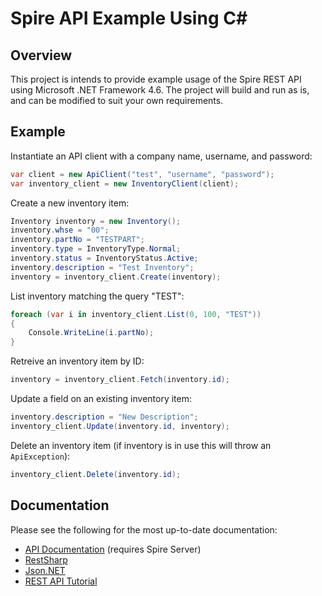 # Spire API Example Using C&#35;

## Overview

This project is intends to provide example usage of the Spire REST API using
Microsoft .NET Framework 4.6. The project will build and run as is, and can be
modified to suit your own requirements.

## Example

Instantiate an API client with a company name, username, and password:

```C#
var client = new ApiClient("test", "username", "password");
var inventory_client = new InventoryClient(client);
```

Create a new inventory item:

```C#
Inventory inventory = new Inventory();
inventory.whse = "00";
inventory.partNo = "TESTPART";
inventory.type = InventoryType.Normal;
inventory.status = InventoryStatus.Active;
inventory.description = "Test Inventory";
inventory = inventory_client.Create(inventory);
```

List inventory matching the query "TEST":

```C#
foreach (var i in inventory_client.List(0, 100, "TEST"))
{
    Console.WriteLine(i.partNo);
}
```

Retreive an inventory item by ID:

```C#
inventory = inventory_client.Fetch(inventory.id);
```

Update a field on an existing inventory item:

```C#
inventory.description = "New Description";
inventory_client.Update(inventory.id, inventory);
```

Delete an inventory item (if inventory is in use this will throw an
`ApiException`):

```C#
inventory_client.Delete(inventory.id);
```


## Documentation

Please see the following for the most up-to-date documentation:

 * [API Documentation](https://localhost:10880/doc) (requires Spire Server)
 * [RestSharp](http://restsharp.org)
 * [Json.NET](http://www.newtonsoft.com/json)
 * [REST API Tutorial](http://www.restapitutorial.com/)
